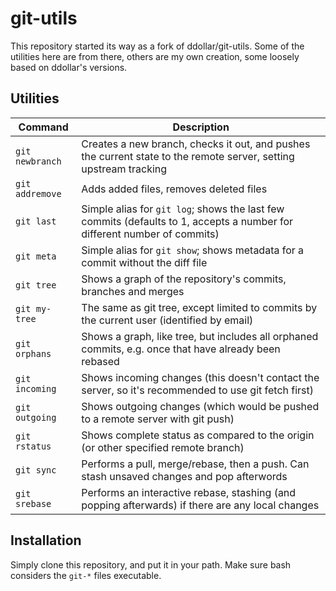# git-utils

This repository started its way as a fork of ddollar/git-utils. Some of the utilities here are from there, others are my own 
creation, some loosely based on ddollar's versions.

## Utilities

Command             | Description
--------------------|----------------------------------------------------
`git newbranch`     | Creates a new branch, checks it out, and pushes the current state to the remote server, setting upstream tracking
`git addremove`     | Adds added files, removes deleted files
`git last`          | Simple alias for `git log`; shows the last few commits (defaults to 1, accepts a number for different number of commits)
`git meta`          | Simple alias for `git show`; shows metadata for a commit without the diff file
`git tree`          | Shows a graph of the repository's commits, branches and merges
`git my-tree`       | The same as git tree, except limited to commits by the current user (identified by email)
`git orphans`       | Shows a graph, like tree, but includes all orphaned commits, e.g. once that have already been rebased
`git incoming`      | Shows incoming changes (this doesn't contact the server, so it's recommended to use git fetch first)
`git outgoing`      | Shows outgoing changes (which would be pushed to a remote server with git push)
`git rstatus`       | Shows complete status as compared to the origin (or other specified remote branch)
`git sync`          | Performs a pull, merge/rebase, then a push. Can stash unsaved changes and pop afterwords
`git srebase`       | Performs an interactive rebase, stashing (and popping afterwards) if there are any local changes

## Installation

Simply clone this repository, and put it in your path. Make sure bash considers the `git-*` files executable.
